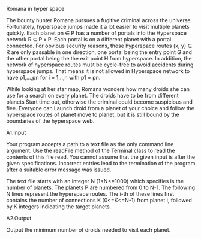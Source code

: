 Romana in hyper space

The bounty hunter Romana pursues a fugitive criminal across the universe.
Fortunately, hyperspace jumps made it a lot easier to visit multiple planets
quickly. Each planet pn ∈ P has a number of portals into the
Hyperspace network R ⊆ P x P. Each portal is on a different planet with a portal
connected. For obvious security reasons, these hyperspace routes (x, y) ∈ R are only
passable in one direction, one portal being the entry point G and the other portal being the the exit point H from hyperspace.
In addition, the network of hyperspace routes must
be cycle-free to avoid accidents during hyperspace jumps. That means it is not allowed in
Hyperspace network to have p1,...,pn for i = 1,..,n with p1 = pn.

While looking at her star map, Romana wonders how many droids she can use for a search
on every planet. The droids have to be from different planets
Start time out, otherwise the criminal could become suspicious and flee. Everyone can
Launch droid from a planet of your choice and follow the hyperspace routes of planet
move to planet, but it is still bound by the boundaries of the hyperspace web.

A1.Input

Your program accepts a path to a text file as the only command line argument.
Use the readFile method of the Terminal class to read the contents of this file
read. You cannot assume that the given input is after the given
specifications. Incorrect entries lead to the termination of the program after
a suitable error message was issued.

The text file starts with an integer N (1<N<=1000) which specifies is the number of planets. 
The planets P are numbered from 0 to N-1. The following N lines represent
the hyperspace routes. The i-th of these lines first contains the number of connections
K (0<=K<=N-1) from planet i, followed by K integers indicating the target planets.

A2.Output

Output the minimum number of droids needed to visit each planet.
